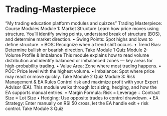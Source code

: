 # Trading-Masterpiece
“My trading education platform modules and quizzes” 
Trading Masterpiece: Course Modules
Module 1: Market Structure
Learn how price moves using structure. You’ll identify swing points, understand break of structure (BOS), and determine market direction.
	•	Swing Points: Spot highs and lows to define structure.
	•	BOS: Recognize when a trend shift occurs.
	•	Trend Bias: Determine bullish or bearish direction.
Take Module 1 Quiz
Module 2: Volume Profile & Imbalance
This module explains how to read volume distribution and identify balanced or imbalanced zones — key areas for high-probability trading.
	•	Value Area: Zone where most trading happens.
	•	POC: Price level with the highest volume.
	•	Imbalance: Spot where price may react or move quickly.
Take Module 2 Quiz
Module 3: Risk Management & EA Rules
Control risk and maximize profit with your Expert Advisor (EA). This module walks through lot sizing, hedging, and how the EA supports manual entries.
	•	Margin Formula: Risk × Leverage ÷ Contract Size = Lot Size
	•	Hedging: Use opposite trades to control drawdown.
	•	EA Strategy: Enter manually on RSI 50 cross, let the EA handle exit + risk control.
Take Module 3 Quiz

